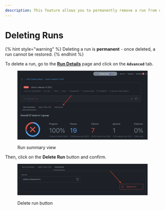 ```yaml
---
description: This feature allows you to permanently remove a run from our Dashboard
---
```


# Deleting Runs

{% hint style="warning" %}
Deleting a run is **permanent** - once deleted, a run cannot be restored.
{% endhint %}

To delete a run, go to the [**Run Details**](run-details.md) page and click on the **`Advanced`** tab.

<figure><img src="../../.gitbook/assets/image (8).png" alt=""><figcaption><p>Run summary view</p></figcaption></figure>

Then, click on the **Delete Run** button and confirm.

<figure><img src="../../.gitbook/assets/image (9).png" alt=""><figcaption><p>Delete run button</p></figcaption></figure>
